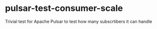 # pulsar-test-consumer-scale
Trivial test for Apache Pulsar to test how many subscrtibers it can handle
